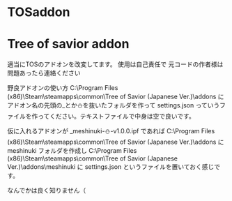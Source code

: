 # TOSaddon
# Tree of savior addon
適当にTOSのアドオンを改変してます。
使用は自己責任で
元コードの作者様は問題あったら連絡ください

野良アドオンの使い方
C:\Program Files (x86)\Steam\steamapps\common\Tree of Savior (Japanese Ver.)\addons
にアドオン名の先頭の_とか⛄を抜いたフォルダを作って
settings.json
っていうファイルを作ってください。テキストファイルで中身は空で良いです。

仮に入れるアドオンが
_meshinuki-⛄-v1.0.0.ipf
であれば
C:\Program Files (x86)\Steam\steamapps\common\Tree of Savior (Japanese Ver.)\addons
に
meshinuki
フォルダを作成し
C:\Program Files (x86)\Steam\steamapps\common\Tree of Savior (Japanese Ver.)\addons\meshinuki
に
settings.json
というファイルを置いておく感じです。

なんでかは良く知りません（
